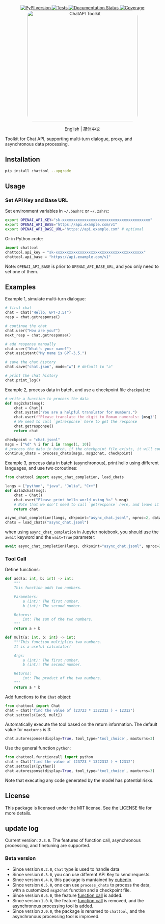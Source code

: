 <div align="center">
    <a href="https://pypi.python.org/pypi/chattool">
        <img src="https://img.shields.io/pypi/v/chattool.svg" alt="PyPI version" />
    </a>
    <a href="https://github.com/cubenlp/chattool/actions/workflows/test.yml">
        <img src="https://github.com/cubenlp/chattool/actions/workflows/test.yml/badge.svg" alt="Tests" />
    </a>
    <a href="https://chattool.cubenlp.com">
        <img src="https://img.shields.io/badge/docs-github_pages-blue.svg" alt="Documentation Status" />
    </a>
    <a href="https://codecov.io/gh/cubenlp/chattool">
        <img src="https://codecov.io/gh/cubenlp/chattool/branch/master/graph/badge.svg" alt="Coverage" />
    </a>
</div>

<div align="center">
    <img src="https://qiniu.wzhecnu.cn/PicBed6/picgo/chattool.jpeg" alt="ChatAPI Toolkit" width="360", style="border-radius: 20px;">

[English](README_en.md) | [简体中文](README.md)
</div>


<!-- 
[![Updates](https://pyup.io/repos/github/cubenlp/chattool/shield.svg)](https://pyup.io/repos/github/cubenlp/chattool/) 
-->

Toolkit for Chat API, supporting multi-turn dialogue, proxy, and asynchronous data processing.

## Installation

```bash
pip install chattool --upgrade
```

## Usage

### Set API Key and Base URL

Set environment variables in `~/.bashrc` or `~/.zshrc`:

```bash
export OPENAI_API_KEY="sk-xxxxxxxxxxxxxxxxxxxxxxxxxxxxxxxxxxxxxxxx"
export OPENAI_API_BASE="https://api.example.com/v1" 
export OPENAI_API_BASE_URL="https://api.example.com" # optional
```

Or in Python code:

```py
import chattool
chattool.api_key = "sk-xxxxxxxxxxxxxxxxxxxxxxxxxxxxxxxxxxxxxxxx"
chattool.api_base = "https://api.example.com/v1"
```

Note: `OPENAI_API_BASE` is prior to `OPENAI_API_BASE_URL`, and you only need to set one of them.

## Examples

Example 1, simulate multi-turn dialogue:

```python
# first chat
chat = Chat("Hello, GPT-3.5!")
resp = chat.getresponse()

# continue the chat
chat.user("How are you?")
next_resp = chat.getresponse()

# add response manually
chat.user("What's your name?")
chat.assistant("My name is GPT-3.5.")

# save the chat history
chat.save("chat.json", mode="w") # default to "a"

# print the chat history
chat.print_log()
```

Example 2, process data in batch, and use a checkpoint file `checkpoint`:

```python
# write a function to process the data
def msg2chat(msg):
    chat = Chat()
    chat.system("You are a helpful translator for numbers.")
    chat.user(f"Please translate the digit to Roman numerals: {msg}")
    # We need to call `getresponse` here to get the response
    chat.getresponse()
    return chat

checkpoint = "chat.jsonl"
msgs = ["%d" % i for i in range(1, 10)]
# process the data in batch, if the checkpoint file exists, it will continue from the last checkpoint
continue_chats = process_chats(msgs, msg2chat, checkpoint)
```

Example 3, process data in batch (asynchronous), print hello using different languages, and use two coroutines:

```python
from chattool import async_chat_completion, load_chats

langs = ["python", "java", "Julia", "C++"]
def data2chat(msg):
    chat = Chat()
    chat.user("Please print hello world using %s" % msg)
    # Note that we don't need to call `getresponse` here, and leave it to the asynchronous processing
    return chat

async_chat_completion(langs, chkpoint="async_chat.jsonl", nproc=2, data2chat=data2chat)
chats = load_chats("async_chat.jsonl")
```

when using `async_chat_completion` in Jupyter notebook, you should use the `await` keyword and the `wait=True` parameter:

```python
await async_chat_completion(langs, chkpoint="async_chat.jsonl", nproc=2, data2chat=data2chat, wait=True)
```


### Tool Call

Define functions:

```python
def add(a: int, b: int) -> int:
    """
    This function adds two numbers.

    Parameters:
        a (int): The first number.
        b (int): The second number.

    Returns:
        int: The sum of the two numbers.
    """
    return a + b

def mult(a: int, b: int) -> int:
    """This function multiplies two numbers.
    It is a useful calculator!

    Args:
        a (int): The first number.
        b (int): The second number.

    Returns:
        int: The product of the two numbers.
    """
    return a * b
```

Add functions to the `Chat` object:

```python
from chattool import Chat
chat = Chat("find the value of (23723 * 1322312 ) + 12312")
chat.settools([add, mult])
```

Automatically execute the tool based on the return information. The default value for `maxturns` is 3:

```python
chat.autoresponse(display=True, tool_type='tool_choice', maxturns=3)
```

Use the general function `python`:

```python
from chattool.functioncall import python
chat = Chat("find the value of (23723 * 1322312 ) + 12312")
chat.settools([python])
chat.autoresponse(display=True, tool_type='tool_choice', maxturns=3)
```

Note that executing any code generated by the model has potential risks.

## License

This package is licensed under the MIT license. See the LICENSE file for more details.

## update log

Current version: `2.3.0`. The features of function call, asynchronous processing, and finetuning are supported.

### Beta version
- Since version `0.2.0`, `Chat` type is used to handle data
- Since version `0.3.0`, you can use different API Key to send requests.
- Since version `0.4.0`, this package is mantained by [cubenlp](https://github.com/cubenlp).
- Since version `0.5.0`, one can use `process_chats` to process the data, with a customized `msg2chat` function and a checkpoint file.
- Since version `0.6.0`, the feature [function call](https://platform.openai.com/docs/guides/gpt/function-calling) is added.
- Since version `1.0.0`, the feature [function call](https://platform.openai.com/docs/guides/gpt/function-calling) is removed, and the asynchronous processing tool is added.
- Since version `2.0.0`, the package is renamed to `chattool`, and the asynchronous processing tool is improved.